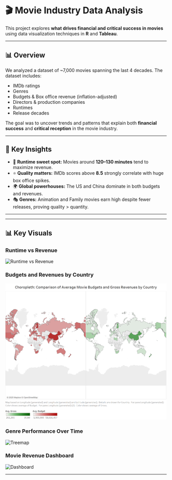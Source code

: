 # 🎬 Movie Industry Data Analysis

This project explores **what drives financial and critical success in movies** using data visualization techniques in **R** and **Tableau**.

---

## 📊 Overview
We analyzed a dataset of ~7,000 movies spanning the last 4 decades. The dataset includes:
- IMDb ratings
- Genres
- Budgets & Box office revenue (inflation-adjusted)
- Directors & production companies
- Runtimes
- Release decades

The goal was to uncover trends and patterns that explain both **financial success** and **critical reception** in the movie industry.

---

## 🔑 Key Insights
- 🎥 **Runtime sweet spot:** Movies around **120–130 minutes** tend to maximize revenue.  
- ⭐ **Quality matters:** IMDb scores above **8.5** strongly correlate with huge box office spikes.  
- 🌍 **Global powerhouses:** The US and China dominate in both budgets and revenues.  
- 🎭 **Genres:** Animation and Family movies earn high despite fewer releases, proving quality > quantity.  

---

---

## 📊 Key Visuals

### Runtime vs Revenue
![Runtime vs Revenue](output_images/line_runtime_revenue.png)

### Budgets and Revenues by Country
![Choropleth](output_images/choropleth.png)

### Genre Performance Over Time
![Treemap](output_images/treemap_genres.png)

### Movie Revenue Dashboard
![Dashboard](output_images/movie_revenue_dashboard.png)

---
